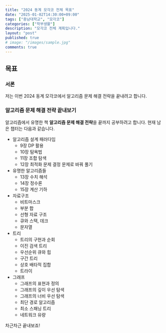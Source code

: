 ```yaml
---
title: "2024 동계 모각코 전체 목표"
date: "2025-01-02T14:30:00+09:00"
tags: ["충남대학교", "모각코"]
categories: ["학부생활"]
description: "모각코 전체 계획입니다."
layout: "post"
published: true
# image: "/images/sample.jpg"
comments: true
---
```


## 목표
### 서론
저는 이번 2024 동계 모각코에서 알고리즘 문제 해결 전략을 끝내려고 합니다.

### 알고리즘 문제 해결 전략 끝내보기
알고리즘에서 유명한 책 **알고리즘 문제 해결 전략**을 끝까지 공부하려고 합니다.
현재 남은 챕터는 다음과 같습니다.
- 알고리즘 설계 패러다임
  - 9장 DP 활용
  - 10장 탐욕법
  - 11장 조합 탐색
  - 12장 최적화 문제 결정 문제로 바꿔 풀기
- 유명한 알고리즘들
  - 13장 수치 해석
  - 14장 정수론
  - 15장 계산 기하
- 자료구조
  - 비트마스크
  - 부분 합
  - 선형 자료 구조
  - 큐와 스택, 데크
  - 문자열
- 트리
  - 트리의 구현과 순회
  - 이진 검색 트리
  - 우선순위 큐와 힙
  - 구간 트리
  - 상호 배타적 집합
  - 트라이
- 그래프
  - 그래프의 표현과 정의
  - 그래프의 깊이 우선 탐색
  - 그래프의 너비 우선 탐색
  - 최단 경로 알고리즘
  - 최소 스패닝 트리
  - 네트워크 유량

차근차근 끝내보죠!